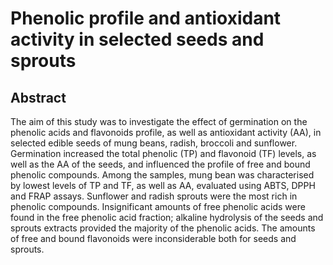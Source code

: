 # Phenolic profile and antioxidant activity in selected seeds and sprouts

## Abstract

The aim of this study was to investigate the effect of germination on the phenolic acids and flavonoids profile, as well as antioxidant activity (AA), in selected edible seeds of mung beans, radish, broccoli and sunflower. Germination increased the total phenolic (TP) and flavonoid (TF) levels, as well as the AA of the seeds, and influenced the profile of free and bound phenolic compounds. Among the samples, mung bean was characterised by lowest levels of TP and TF, as well as AA, evaluated using ABTS, DPPH and FRAP assays. Sunflower and radish sprouts were the most rich in phenolic compounds. Insignificant amounts of free phenolic acids were found in the free phenolic acid fraction; alkaline hydrolysis of the seeds and sprouts extracts provided the majority of the phenolic acids. The amounts of free and bound flavonoids were inconsiderable both for seeds and sprouts.